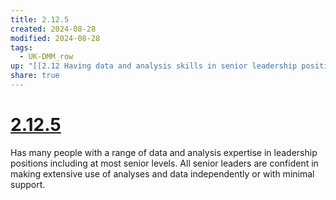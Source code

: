 ```yaml
---
title: 2.12.5
created: 2024-08-28
modified: 2024-08-28
tags:
  - UK-DMM_row
up: "[[2.12 Having data and analysis skills in senior leadership positions]]"
share: true
---
```

# [2.12.5](2.12.5.md)

Has many people with a range of data and analysis expertise in leadership positions including at most senior levels. All senior leaders are confident in making extensive use of analyses and data independently or with minimal support.

